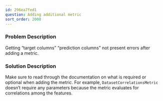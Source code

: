```yaml
---
id: 296ea7fed1
question: Adding additional metric
sort_order: 2000
---
```


### Problem Description

Getting “target columns” “prediction columns” not present errors after adding a metric.

### Solution Description

Make sure to read through the documentation on what is required or optional when adding the metric. For example, `DatasetCorrelationsMetric` doesn’t require any parameters because the metric evaluates for correlations among the features.